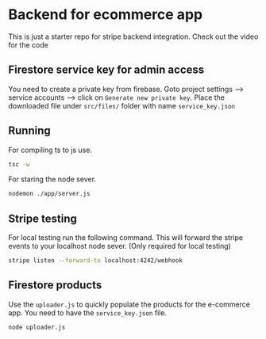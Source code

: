 # Backend for ecommerce app

This is just a starter repo for stripe backend integration.
Check out the video for the code

## Firestore service key for admin access

You need to create a private key from firebase. Goto project settings --> service accounts --> click on `Generate new private key`.
Place the downloaded file under `src/files/` folder with name `service_key.json`

## Running

For compiling ts to js use.

```bash
tsc -w
```

For staring the node sever.

```bash
nodemon ./app/server.js
```

## Stripe testing

For local testing run the following command. This will forward the stripe events to your localhost node sever. (Only required for local testing)

```bash
stripe listen --forward-to localhost:4242/webhook
```

## Firestore products

Use the `uploader.js` to quickly populate the products for the e-commerce app. You need to have the `service_key.json` file.

```bash
node uploader.js
```
